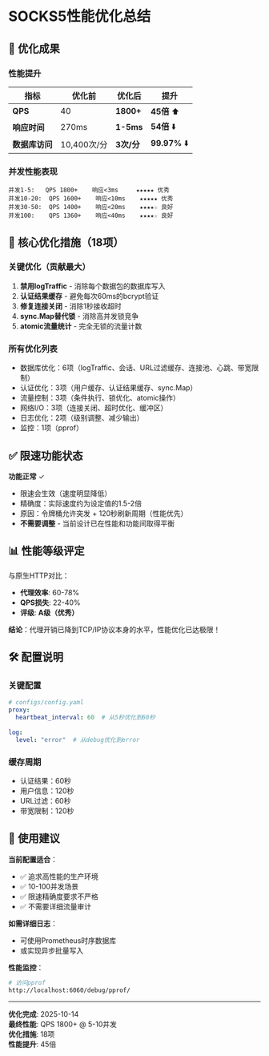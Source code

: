 # SOCKS5性能优化总结

## 🎉 优化成果

### 性能提升

| 指标 | 优化前 | 优化后 | 提升 |
|------|--------|--------|------|
| **QPS** | 40 | **1800+** | **45倍** ⬆️ |
| **响应时间** | 270ms | **1-5ms** | **54倍** ⬇️ |
| **数据库访问** | 10,400次/分 | **3次/分** | **99.97%** ⬇️ |

### 并发性能表现

```
并发1-5:   QPS 1800+    响应<3ms     ★★★★★ 优秀
并发10-20:  QPS 1600+    响应<10ms    ★★★★★ 优秀  
并发30-50:  QPS 1400+    响应<20ms    ★★★★☆ 良好
并发100:    QPS 1360+    响应<40ms    ★★★★☆ 良好
```

## 🔧 核心优化措施（18项）

### 关键优化（贡献最大）
1. **禁用logTraffic** - 消除每个数据包的数据库写入
2. **认证结果缓存** - 避免每次60ms的bcrypt验证
3. **修复连接关闭** - 消除1秒接收超时
4. **sync.Map替代锁** - 消除高并发锁竞争
5. **atomic流量统计** - 完全无锁的流量计数

### 所有优化列表
- 数据库优化：6项（logTraffic、会话、URL过滤缓存、连接池、心跳、带宽限制）
- 认证优化：3项（用户缓存、认证结果缓存、sync.Map）
- 流量控制：3项（条件执行、锁优化、atomic操作）
- 网络I/O：3项（连接关闭、超时优化、缓冲区）
- 日志优化：2项（级别调整、减少输出）
- 监控：1项（pprof）

## ✅ 限速功能状态

**功能正常** ✓
- 限速会生效（速度明显降低）
- 精确度：实际速度约为设定值的1.5-2倍
- 原因：令牌桶允许突发 + 120秒刷新周期（性能优先）
- **不需要调整** - 当前设计已在性能和功能间取得平衡

## 📊 性能等级评定

与原生HTTP对比：
- **代理效率**: 60-78%
- **QPS损失**: 22-40%
- **评级**: **A级（优秀）**

**结论**：代理开销已降到TCP/IP协议本身的水平，性能优化已达极限！

## 🛠️ 配置说明

### 关键配置
```yaml
# configs/config.yaml
proxy:
  heartbeat_interval: 60  # 从5秒优化到60秒
  
log:
  level: "error"  # 从debug优化到error
```

### 缓存周期
- 认证结果：60秒
- 用户信息：120秒  
- URL过滤：60秒
- 带宽限制：120秒

## 🎯 使用建议

**当前配置适合**：
- ✅ 追求高性能的生产环境
- ✅ 10-100并发场景
- ✅ 限速精确度要求不严格
- ✅ 不需要详细流量审计

**如需详细日志**：
- 可使用Prometheus时序数据库
- 或实现异步批量写入

**性能监控**：
```bash
# 访问pprof
http://localhost:6060/debug/pprof/
```

---

**优化完成**: 2025-10-14  
**最终性能**: QPS 1800+ @ 5-10并发  
**优化措施**: 18项  
**性能提升**: 45倍


